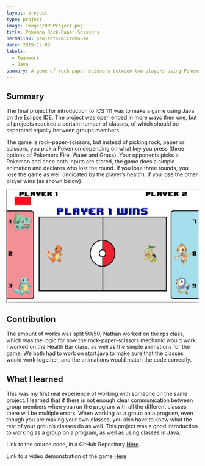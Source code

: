 ```yaml
---
layout: project
type: project
image: images/RPSProject.png
title: Pokemon Rock-Paper-Scissors
permalink: projects/micromouse
date: 2019-12-08
labels:
  - Teamwork
  - Java
summary: A game of rock-paper-scissors between two players using Pokemon, created by me and my partner Nathan Corpuz for ICS 111
---
```



Summary
-----------------------

The final project for introduction to ICS 111 was to make a game using
Java on the Eclipse IDE. The project was open ended in more ways then
one, but all projects required a certain number of classes, of which
should be separated equally between groups members.

The game is rock-paper-scissors, but instead of picking rock, paper or
scissors, you pick a Pokemon depending on what key you press (three
options of Pokemon: Fire, Water and Grass). Your opponents picks a
Pokemon and once both inputs are stored, the game does a simple
animation and declares who lost the round. If you lose three rounds, you
lose the game as well (indicated by the player’s health). If you lose the other player wins (as shown below).

<img class="ui large right floated rounded image" src="../images/pokemonWin.png">


## Contribution

The amount of works was split 50/50, Nathan worked on the rps class,
which was the logic for how the rock-paper-scissors mechanic would work.
I worked on the Health Bar class, as well as the simple animations for
the game. We both had to work on start.java to make sure that the
classes would work together, and the animations would match the code
correctly.


What I learned
--------------------

This was my first real experience of working with someone on the same
project. I learned that if there is not enough clear communication
between group members when you run the program with all the different
classes there will be multiple errors. When working as a group on a
program, even though you are making your own classes, you also have to
know what the rest of your group’s classes do as well. This project was
a good introduction to working as a group on a program, as well as using
classes in Java.

Link to the source code, in a GitHub Repository
[Here](https://github.com/ColeAmparo/RPSGame).

Link to a video demonstration of the game
[Here](https://www.youtube.com/watch?v=4pH_zQ_KfyA)


